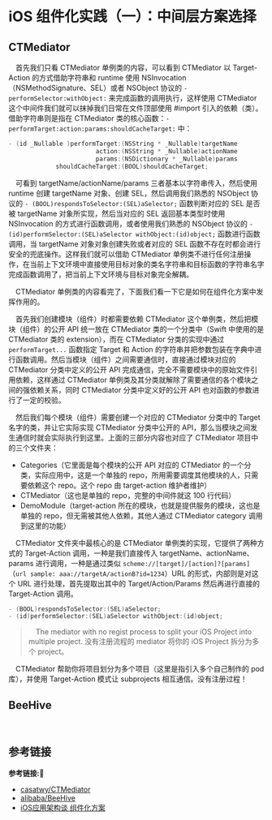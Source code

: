 # iOS 组件化实践（一）：中间层方案选择

## CTMediator

&emsp;首先我们只看 CTMediator 单例类的内容，可以看到 CTMediator 以 Target-Action 的方式借助字符串和 runtime 使用 NSInvocation（NSMethodSignature、SEL）或者 NSObject 协议的 `- performSelector:withObject:` 来完成函数的调用执行，这样使用 CTMediator 这个中间件我们就可以抹掉我们日常在文件顶部使用 #import 引入的依赖（类）。借助字符串则是指在 CTMediator 类的核心函数：`- performTarget:action:params:shouldCacheTarget:` 中：
 
```c++
- (id _Nullable )performTarget:(NSString * _Nullable)targetName
                        action:(NSString * _Nullable)actionName
                        params:(NSDictionary * _Nullable)params
             shouldCacheTarget:(BOOL)shouldCacheTarget;
```

&emsp;可看到 targetName/actionName/params 三者基本以字符串传入，然后使用 runtime 创建 targetName 对象、创建 SEL，然后调用我们熟悉的 NSObject 协议的 `- (BOOL)respondsToSelector:(SEL)aSelector;` 函数判断对应的 SEL 是否被 targetName 对象所实现，然后当对应的 SEL 返回基本类型时使用 NSInvocation 的方式进行函数调用，或者使用我们熟悉的 NSObject 协议的 `- (id)performSelector:(SEL)aSelector withObject:(id)object;` 函数进行函数调用，当 targetName 对象对象创建失败或者对应的 SEL 函数不存在时都会进行安全的兜底操作。这样我们就可以借助 CTMediator 单例类不进行任何注册操作，在当前上下文环境中直接使用目标对象的类名字符串和目标函数的字符串名字完成函数调用了，把当前上下文环境与目标对象完全解耦。

&emsp;CTMediator 单例类的内容看完了，下面我们看一下它是如何在组件化方案中发挥作用的。

&emsp;首先我们创建模块（组件）时都需要依赖 CTMediator 这个单例类，然后把模块（组件）的公开 API 统一放在 CTMediator 类的一个分类中（Swift 中使用的是 CTMediator 类的 extension），而在 CTMediator 分类的实现中通过 `performTarget...` 函数指定 Target 和 Action 的字符串并把参数包装在字典中进行函数调用。然后当模块（组件）之间需要通信时，直接通过模块对应的 CTMediator 分类中定义的公开 API 完成通信，完全不需要模块中的原始文件引用依赖，这样通过 CTMediator 单例类及其分类就解除了需要通信的各个模块之间的强依赖关系，同时 CTMediator 分类中定义好的公开 API 也对函数的参数进行了一定的校验。

&emsp;然后我们每个模块（组件）需要创建一个对应的 CTMediator 分类中的 Target 名字的类，并让它实际实现 CTMediator 分类中公开的 API，那么当模块之间发生通信时就会实际执行到这里。上面的三部分内容也对应了 CTMediator 项目中的三个文件夹： 

+ Categories（它里面是每个模块的公开 API 对应的 CTMediator 的一个分类，实际应用中，这是一个单独的 repo，所用需要调度其他模块的人，只需要依赖这个 repo。这个 repo 由 target-action 维护者维护）
+ CTMediator（这也是单独的 repo，完整的中间件就这 100 行代码）
+ DemoModule（target-action 所在的模块，也就是提供服务的模块，这也是单独的 repo，但无需被其他人依赖，其他人通过 CTMediator category 调用到这里的功能）

&emsp;CTMediator 文件夹中最核心的是 CTMediator 单例类的实现，它提供了两种方式的 Target-Action 调用，一种是我们直接传入 targetName、actionName、params 进行调用，一种是通过类似 `scheme://[target]/[action]?[params]`（`url sample: aaa://targetA/actionB?id=1234`）URL 的形式，内部则是对这个 URL 进行处理，首先提取出其中的 Target/Action/Params 然后再进行直接的 Target-Action 调用。

```c++
- (BOOL)respondsToSelector:(SEL)aSelector;
- (id)performSelector:(SEL)aSelector withObject:(id)object;
```

> &emsp;The mediator with no regist process to split your iOS Project into multiple project.
  没有注册流程的 mediator 将你的 iOS Project 拆分为多个 project。

&emsp;CTMediator 帮助你将项目划分为多个项目（这里是指引入多个自己制作的 pod 库），并使用 Target-Action 模式让 subprojects 相互通信。没有注册过程！

## BeeHive

&emsp;





















## 参考链接
**参考链接:🔗**
+ [casatwy/CTMediator](https://github.com/casatwy/CTMediator)
+ [alibaba/BeeHive](https://github.com/alibaba/BeeHive)
+ [iOS应用架构谈 组件化方案](https://casatwy.com/iOS-Modulization.html)


